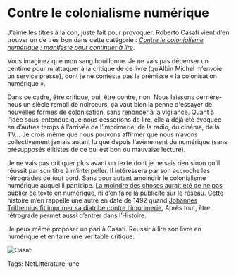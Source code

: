 # Contre le colonialisme numérique

J'aime les titres à la con, juste fait pour provoquer. Roberto Casati vient d'en trouver un de très bon dans cette catégorie : [*Contre le colonialisme numérique ; manifeste pour continuer à lire*](http://www.librairie-sciencespo.fr/communication-et-medias/internet-numerique/livre/contre-le-colonialisme-numerique---manifeste-pour-continuer-a-lire/roberto-casati/9782226246271.html).

Vous imaginez que mon sang bouillonne. Je ne vais pas dépenser un centime pour m'attaquer à la critique de ce livre (qu’Albin Michel m’envoie un service presse), dont je ne conteste pas la prémisse « la colonisation numérique ».

Dans ce cadre, être critique, oui, être contre, non. Nous laissons derrière-nous un siècle rempli de noirceurs, ça vaut bien la penne d'essayer de nouvelles formes de colonisation, sans renoncer à la vigilance. Quant à l’idée sous-entendue que nous cesserions de lire, elle a déjà été évoquée en d’autres temps à l’arrivée de l’imprimerie, de la radio, du cinéma, de la TV… Je crois même que nous pouvons affirmer que nous n’avons collectivement jamais autant lu que depuis l’avènement du numérique (sans présupposés élitistes de ce qui est bon ou mauvaise lecture).

Je ne vais pas critiquer plus avant un texte dont je ne sais rien sinon qu’il réussit par son titre à m’interpeller. Il intéressera par son accroche les rétrogrades de tout bord. Sans pour autant amoindrir le colonialisme numérique auquel il participe. [La moindre des choses aurait été de ne pas publier ce texte en numérique](http://www.epagine.fr/9782226295408-contre-le-colonialisme-numerique-manifeste-pour-continuer-a-lire-roberto-casati/), ni d’en faire la publicité sur le réseau. Cette histoire m’en rappelle une autre en date de 1492 quand [Johannes Trithemius fit imprimer sa diatribe contre l’imprimerie.](/2012/09/07/johannes-trithemius-ou-les-451-croulants/) Après tout, être rétrograde permet aussi d’entrer dans l’Histoire.

Je peux même proposer un pari à Casati. Réussir à lire son livre en numérique et en faire une véritable critique.

![Casati](https://tcrouzet.com/images_tc/2013/10/casati.jpg)



Tags: NetLittérature, une